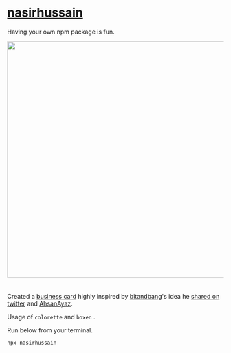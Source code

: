 # [nasirhussain](https://www.npmjs.com/package/nasirhussain)

Having your own npm package is fun.

<center><img width="550" style="margin-bottom: 20px;" src="img/card.png" /></center>

Created a [business card](https://www.npmjs.com/package/nasirhussain) highly inspired by [bitandbang](https://twitter.com/bitandbang)'s idea he [shared on twitter](https://twitter.com/bitandbang/status/1075473070368919552) and [AhsanAyaz](https://twitter.com/Ahsan_ayz).

Usage of `colorette` and `boxen` .

Run below from your terminal.
```bash
npx nasirhussain
```